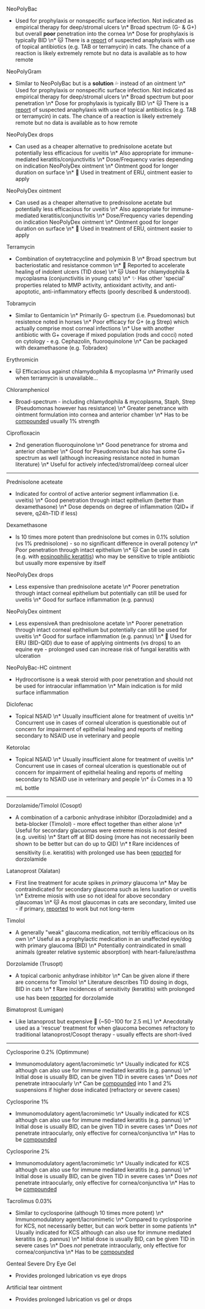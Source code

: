 NeoPolyBac 
* Used for prophylaxis or nonspecific surface infection. Not indicated as empirical therapy for deep/stromal ulcers \n* Broad spectrum (G- & G+) but overall __poor__ penetration into the cornea \n* Dose for prophylaxis is typically BID \n* :cat: There is a [report](https://www.ncbi.nlm.nih.gov/pubmed/21906985) of suspected anaphylaxis with use of topical antibiotics (e.g. TAB or terramycin) in cats. The chance of a reaction is likely extremely remote but no data is available as to how remote

NeoPolyGram
* Similar to NeoPolyBac but is a __solution__ :sweat_drops: instead of an ointment \n* Used for prophylaxis or nonspecific surface infection. Not indicated as empirical therapy for deep/stromal ulcers \n* Broad spectrum but poor penetration \n* Dose for prophylaxis is typically BID \n* :cat: There is a [report](https://www.ncbi.nlm.nih.gov/pubmed/21906985) of suspected anaphylaxis with use of topical antibiotics (e.g. TAB or terramycin) in cats. The chance of a reaction is likely extremely remote but no data is available as to how remote

NeoPolyDex drops
* Can used as a cheaper alternative to prednisolone acetate but potentially less efficacious for uveitis \n* Also appropriate for immune-mediated keratitis/conjunctivitis \n* Dose/Frequency varies depending on indication NeoPolyDex ointment \n* Ointment good for longer duration on surface \n* :horse: Used in treatment of ERU, ointment easier to apply

NeoPolyDex ointment
* Can used as a cheaper alternative to prednisolone acetate but potentially less efficacious for uveitis \n* Also appropriate for immune-mediated keratitis/conjunctivitis \n* Dose/Frequency varies depending on indication NeoPolyDex ointment \n* Ointment good for longer duration on surface \n* :horse: Used in treatment of ERU, ointment easier to apply

Terramycin
* Combination of oxytetracycline and polymixin B \n* Broad spectrum but bacteriostatic and resistance common \n* :dog: Reported to accelerate healing of indolent ulcers (TID dose) \n* :cat: Used for chlamydophila & mycoplasma (conjunctivitis in young cats) \n* :sparkles: Has other 'special' properties related to MMP activity, antioxidant activity, and anti-apoptotic, anti-inflammatory effects (poorly described & understood).

Tobramycin
* Similar to Gentamicin \n* Primarily G- spectrum (i.e. Psuedomonas) but resistence noted in horses \n* Poor efficacy for G+ (e.g Strep) which actually comprise most corneal infections \n* Use with another antibiotic with G+ coverage if mixed population (rods and cocci) noted on cytology - e.g. Cephazolin, fluoroquinolone \n* Can be packaged with dexamethasone (e.g. Tobradex)

Erythromicin
* :cat: Efficacious against chlamydophila & mycoplasma \n* Primarily used when terramycin is unavailable...

Chloramphenicol
* Broad-spectrum - including chlamydophila & mycoplasma, Staph, Strep (Pseudomonas however has resistance) \n* Greater penetrance with ointment formulation into cornea and anterior chamber \n* Has to be [compounded](https://vetophtho.org/clinics/compounding_pharmacies.html) usually 1% strength

Ciprofloxacin
* 2nd generation fluoroquinolone \n* Good penetrance for stroma and anterior chamber \n* Good for Pseudomonas but also has some G+ spectrum as well (although increasing resistance noted in human literature) \n* Useful for actively infected/stromal/deep corneal ulcer

---

Prednisolone aceteate
* Indicated for control of active anterior segment inflammation (i.e. uveitis) \n* Good penetration through intact epithelium (better than dexamethasone) \n* Dose depends on degree of inflammation (QID+ if severe, q24h-TID if less)

Dexamethasone
* Is 10 times more potent than prednisolone but comes in 0.1% solution (vs 1% prednisolone) - so no significant difference in overall potency \n* Poor penetration through intact epithelium \n* :cat: Can be used in cats (e.g. with [eosinophilic keratitis](https://vetophtho.org/feline/feline.html#eosinophilic-keratitis)) who may be sensitive to triple antibiotic but usually more expensive by itself

NeoPolyDex drops
* Less expensive than prednisolone acetate \n* Poorer penetration through intact corneal epithelium but potentially can still be used for uveitis \n* Good for surface inflammation (e.g. pannus)

NeoPolyDex ointment
* Less expensiveA than prednisolone acetate \n* Poorer penetration through intact corneal epithelium but potentially can still be used for uveitis \n* Good for surface inflammation (e.g. pannus) \n* :horse: Used for ERU (BID-QID) due to ease of applying ointments (vs drops) to an equine eye - prolonged used can increase risk of fungal keratitis with ulceration

NeoPolyBac-HC ointment
* Hydrocortisone is a weak steroid with poor penetration and should not be used for intraocular inflammation \n* Main indication is for mild surface inflammation

Diclofenac
* Topical NSAID \n* Usually insufficient alone for treatment of uveitis \n* Concurrent use in cases of corneal ulceration is questionable out of concern for impairment of epithelial healing and reports of melting secondary to NSAID use in veterinary and people

Ketorolac
* Topical NSAID \n* Usually insufficient alone for treatment of uveitis \n* Concurrent use in cases of corneal ulceration is questionable out of concern for impairment of epithelial healing and reports of melting secondary to NSAID use in veterinary and people \n* :+1: Comes in a 10 mL bottle

---
Dorzolamide/Timolol (Cosopt)
* A combination of a carbonic anhydrase inhibitor (Dorzoladmide) and a beta-blocker (Timolol) - more effect together than either alone \n* Useful for secondary glacuomas were extreme miosis is *not* desired (e.g. uveitis) \n* Start off at BID dosing (more has not necessarily been shown to be better but can do up to QID) \n* :exclamation: Rare incidences of sensitivity (i.e. keratitis) with prolonged use has been [reported](https://www.ncbi.nlm.nih.gov/pubmed/26642138) for dorzolamide

Latanoprost (Xalatan)
* First line treatment for acute spikes in *primary* glaucoma \n* May be contraindicated for secondary glaucoma such as lens luxation or uveitis \n* Extreme miosis with use so not ideal for above secondary glaucomas \n* :cat: As most glaucomas in cats are secondary, limited use - if primary, [reported](https://www.ncbi.nlm.nih.gov/pubmed/26183373) to work but not long-term

Timolol
* A generally "weak" glaucoma medication, not terribly efficacious on its own \n* Useful as a prophylactic medication in an unaffected eye/dog with primary glaucoma (BID) \n* Potentially contraindicated in small animals (greater relative systemic absorption) with heart-failure/asthma

Dorzolamide (Trusopt)
* A topical carbonic anhydrase inhibitor \n* Can be given alone if there are concerns for Timolol \n* Literature describes TID dosing in dogs, BID in cats \n* :exclamation: Rare incidences of sensitivity (keratitis) with prolonged use has been [reported](https://www.ncbi.nlm.nih.gov/pubmed/?term=26642138) for dorzolamide

Bimatoprost (Lumigan)
* Like latanoprost but expensive :money_with_wings: (~$50-$100 for 2.5 mL) \n* Anecdotally used as a 'rescue' treatment for when glaucoma becomes refractory to traditional latanoprost/Cosopt therapy - usually effects are short-lived

---

Cyclosporine 0.2% (Optimmune)
* Immunomodulatory agent/lacromimetic \n* Usually indicated for KCS although can also use for immune mediated keratitis (e.g. pannus) \n* Initial dose is usually BID, can be given TID in severe cases \n* Does *not* penetrate intraocularly \n* Can be [compounded](https://vetophtho.org/clinics/compounding_pharmacies.html) into 1 and 2% suspensions if higher dose indicated (refractory or severe cases)

Cyclosporine 1%
* Immunomodulatory agent/lacromimetic \n* Usually indicated for KCS although can also use for immune mediated keratitis (e.g. pannus) \n* Initial dose is usually BID, can be given TID in severe cases \n* Does *not* penetrate intraocularly, only effective for cornea/conjunctiva \n* Has to be [compounded](https://vetophtho.org/clinics/compounding_pharmacies.html)

Cyclosporine 2%
* Immunomodulatory agent/lacromimetic \n* Usually indicated for KCS although can also use for immune mediated keratitis (e.g. pannus) \n* Initial dose is usually BID, can be given TID in severe cases \n* Does *not* penetrate intraocularly, only effective for cornea/conjunctiva \n* Has to be [compounded](https://vetophtho.org/clinics/compounding_pharmacies.html)

Tacrolimus 0.03%
* Similar to cyclosporine (although 10 times more potent) \n* Immunomodulatory agent/lacromimetic \n* Compared to cyclosporine for KCS, not necessarily better, but can work better in some patients \n* Usually indicated for KCS although can also use for immune mediated keratitis (e.g. pannus) \n* Initial dose is usually BID, can be given TID in severe cases \n* Does *not* penetrate intraocularly, only effective for cornea/conjunctiva \n* Has to be [compounded](https://vetophtho.org/clinics/compounding_pharmacies.html)

Genteal Severe Dry Eye Gel
* Provides prolonged lubrication vs eye drops

Artificial tear ointment
* Provides prolonged lubrication vs gel or drops